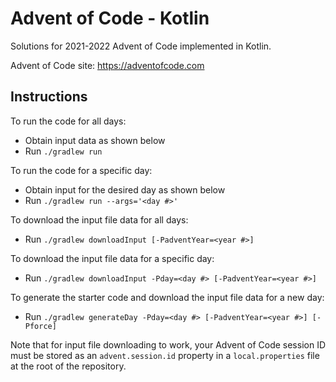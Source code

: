 # Advent of Code - Kotlin

Solutions for 2021-2022 Advent of Code implemented in Kotlin.

Advent of Code site: https://adventofcode.com

## Instructions

To run the code for all days:

- Obtain input data as shown below
- Run `./gradlew run`

To run the code for a specific day:

- Obtain input for the desired day as shown below
- Run `./gradlew run --args='<day #>'`

To download the input file data for all days:

- Run `./gradlew downloadInput [-PadventYear=<year #>]`

To download the input file data for a specific day:

- Run `./gradlew downloadInput -Pday=<day #> [-PadventYear=<year #>]`

To generate the starter code and download the input file data for a new day:

- Run `./gradlew generateDay -Pday=<day #> [-PadventYear=<year #>] [-Pforce]`

Note that for input file downloading to work, your Advent of Code session ID must be stored
as an `advent.session.id` property in a `local.properties` file at the root of the repository.
